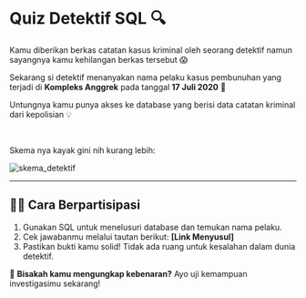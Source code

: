 <h1>Quiz Detektif SQL 🔍</h1>

<p>Kamu diberikan berkas catatan kasus kriminal oleh seorang detektif namun sayangnya kamu kehilangan berkas tersebut 😱</p>
<p>Sekarang si detektif menanyakan nama pelaku kasus pembunuhan yang terjadi di <b>Kompleks Anggrek</b> pada tanggal <b>17 Juli 2020</b> 🤔</p>

<p>Untungnya kamu punya akses ke database yang berisi data catatan kriminal dari kepolisian 💡</p>
<br>
<p>Skema nya kayak gini nih kurang lebih:</p>

![skema_detektif](https://github.com/user-attachments/assets/1d16dcae-0ddf-4449-99be-f908693db9aa)


<hr>

<h2>🕵️‍♂️ Cara Berpartisipasi</h2>

<ol>
<li>Gunakan SQL untuk menelusuri database dan temukan nama pelaku.</li>
<li>Cek jawabanmu melalui tautan berikut: <b>[Link Menyusul]</b></li>
<li>Pastikan bukti kamu solid! Tidak ada ruang untuk kesalahan dalam dunia detektif.</li>
</ol>

<p>🔎 <b>Bisakah kamu mengungkap kebenaran?</b> Ayo uji kemampuan investigasimu sekarang!</p>
